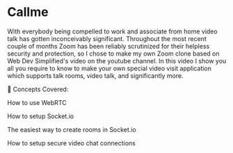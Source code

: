 # Callme
With everybody being compelled to work and associate from home video talk has gotten inconceivably significant. Throughout the most recent couple of months Zoom has been reliably scrutinized for their helpless security and protection, so I chose to make my own Zoom clone based on Web Dev Simplified's video on the youtube channel. In this video I show you all you require to know to make your own special video visit application which supports talk rooms, video talk, and significantly more.



🧠 Concepts Covered:


How to use WebRTC

How to setup Socket.io

The easiest way to create rooms in Socket.io

How to setup secure video chat connections
